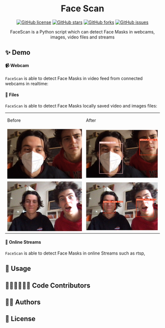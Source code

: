 <h1 align="center">Face Scan</h1>
<p align="center">
  <a href="https://github.com/DanielLechner/FaceScan/blob/main/LICENSE"><img alt="GitHub license" src="https://img.shields.io/github/license/DanielLechner/FaceScan"></a>
  <a href="https://github.com/DanielLechner/FaceScan/stargazers"><img alt="GitHub stars" src="https://img.shields.io/github/stars/DanielLechner/FaceScan"></a>
  <a href="https://github.com/DanielLechner/FaceScan/network"><img alt="GitHub forks" src="https://img.shields.io/github/forks/DanielLechner/FaceScan"></a>
  <a href="https://github.com/DanielLechner/FaceScan/issues"><img alt="GitHub issues" src="https://img.shields.io/github/issues/DanielLechner/FaceScan"></a>
</p>
<p align="center">
FaceScan is a Python script which can detect Face Masks in webcams, images, video files and streams
</p>

## ✨ Demo
#### 📹 Webcam
`FaceScan` is able to detect Face Masks in video feed from connected webcams in realtime:


#### 📁 Files
`FaceScan` is able to detect Face Masks locally saved video and images files:

<table style="width:100%">
    <tr>
      <td><p>Before</p></td>
      <td><p>After</p></td>
    </tr>
    <tr>
        <td><img src="https://github.com/DanielLechner/FaceScan/blob/main/readme/before_images/7.jpg"></td>
        <td><img src="https://github.com/DanielLechner/FaceScan/blob/main/readme/after_images/7.jpg"></td>
    </tr>
  <tr>
        <td><img src="https://github.com/DanielLechner/FaceScan/blob/main/readme/before_images/12.jpg"></td>
        <td><img src="https://github.com/DanielLechner/FaceScan/blob/main/readme/after_images/12.jpg"></td>
    </tr>
</table>

#### 📲 Online Streams
`FaceScan` is able to detect Face Masks in online Streams such as rtsp, 

## 🚀 Usage


## 👨🏾‍💻👨🏻‍💻 Code Contributors


## ✍🏾 Authors


## 📝 License
